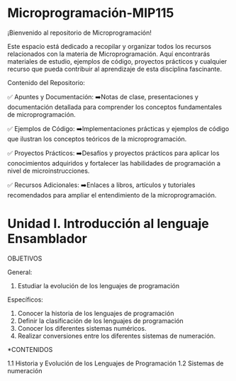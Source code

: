 # Microprogramación-MIP115

¡Bienvenido al repositorio de Microprogramación!

Este espacio está dedicado a recopilar y organizar todos los recursos relacionados con la materia de Microprogramación. Aquí encontrarás materiales de estudio, ejemplos de código, proyectos prácticos y cualquier recurso que pueda contribuir al aprendizaje de esta disciplina fascinante.

Contenido del Repositorio:

✅ Apuntes y Documentación:
    ➡️Notas de clase, presentaciones y documentación detallada para comprender los conceptos fundamentales de microprogramación.

✅ Ejemplos de Código:
    ➡️Implementaciones prácticas y ejemplos de código que ilustran los conceptos teóricos de la microprogramación.

✅ Proyectos Prácticos:
    ➡️Desafíos y proyectos prácticos para aplicar los conocimientos adquiridos y fortalecer las habilidades de programación a nivel de microinstrucciones.

✅ Recursos Adicionales:
    ➡️Enlaces a libros, artículos y tutoriales recomendados para ampliar el entendimiento de la microprogramación.

# Unidad I. Introducción al lenguaje Ensamblador

OBJETIVOS

General:

1. Estudiar la evolución de los lenguajes de programación

Específicos:

1. Conocer la historia de los lenguajes de programación​
2. Definir la clasificación de los lenguajes de programación
3. Conocer los diferentes sistemas numéricos.​
4. Realizar conversiones entre los diferentes sistemas de numeración.

*CONTENIDOS

1.1 Historia y Evolución de los Lenguajes de Programación
1.2 Sistemas de numeración
